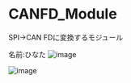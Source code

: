 # CANFD_Module
SPI->CAN FDに変換するモジュール

名前:ひなた
![image](https://github.com/TNCT-Mechatech/CANFD_Module/assets/80198387/14de131c-8f5a-49a8-8d6f-b666f72618ae)

![image](https://github.com/TNCT-Mechatech/CANFD_Module/assets/80198387/46e15812-7ace-4307-89bf-d43653d20f30)

